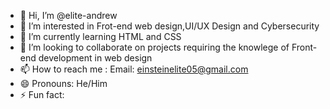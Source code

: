 - 👋 Hi, I’m @elite-andrew
- 👀 I’m interested in Frot-end web design,UI/UX Design and Cybersecurity
- 🌱 I’m currently learning HTML and CSS
- 💞️ I’m looking to collaborate on projects requiring the knowlege of Front-end development in web design
- 📫 How to reach me : Email: einsteinelite05@gmail.com 
- 😄 Pronouns: He/Him
- ⚡ Fun fact: 

<!---
elite-andrew/elite-andrew is a ✨ special ✨ repository because its `README.md` (this file) appears on your GitHub profile.
You can click the Preview link to take a look at your changes.
--->
